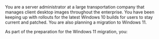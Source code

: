 You are a server administrator at a large transportation company that manages client desktop images throughout the enterprise. You have been keeping up with rollouts for the latest Windows 10 builds for users to stay current and patched. You are also planning a migration to Windows 11. 

As part of the preparation for the Windows 11 migration, you: